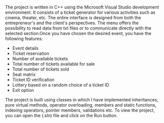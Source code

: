 The project is written in C++ using the Microsoft Visual Studio development environment. It consists of a ticket generator for various activities such as cinema, theater, etc.
The entire interface is designed from both the entrepreneur's and the client's perspectives.
The menu offers the possibility to read data from txt files or to communicate directly with the selected section.Once you have chosen the desired event, you have the following features:
  - Event details
  - Ticket reservation
  - Number of available tickets
  - Total number of tickets available for sale
  - Total number of tickets sold
  - Seat matrix
  - Ticket ID verification
  - Lottery based on a random choice of a ticket ID
  - Exit option

The project is built using classes in which I have implemented inheritances, pure virtual methods, operator overloading, members and static functions, indexing operators, pointer members, validations etc.
To view the project, you can open the (.sln) file and click on the Run button.
